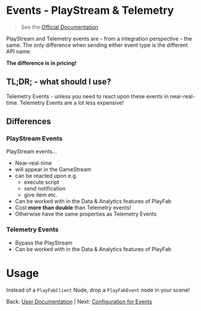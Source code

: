 # Events - PlayStream & Telemetry
> See the [Official Documentation](https://docs.microsoft.com/en-us/gaming/playfab/features/automation/playstream-events/)

PlayStream and Telemetry events are - from a integration perspective - the same.
The only difference when sending either event type is the different API name.

**The difference is in pricing!**

## TL;DR; - what should I use?
Telemetry Events - unless you need to react upon these events in near-real-time.
Telemetry Events are a lot less expensive!

## Differences
### PlayStream Events

PlayStream events...
* Near-real-time
* will appear in the GameStream
* can be reacted upon e.g.
    * execute script
    * send notification
    * give item etc.
* Can be worked with in the Data & Analytics features of PlayFab
* Cost **more than double** than Telemetry events!
* Otherwise have the same properties as Telemetry Events


### Telemetry Events
* Bypass the PlayStream
* Can be worked with in the Data & Analytics features of PlayFab

# Usage
Instead of a `PlayFabClient` Node, drop a `PlayFabEvent` node in your scene!

Back: [User Documentation](../README.md) | Next: [Configuration for Events](Configuration.md) 